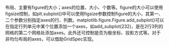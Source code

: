 布局、主要有figure的大小；axes的位置、大小、个数等。figure的大小可以使用figsize控制，如plt.subplot()中可以使用figsize参数控制figure的大小，其第一、二个参数分别指定axes的行、列数。matplotlib.figure.Figure.add_subplot()可以在指定行列单元中某个位置添加一个axes，如add_subplot(232)，是在2行3列的网格的第二个网格处添加axes。此外还可控制是否为极坐标、投影方式等。对于非均匀布局的axes，可以借助GridSpec实现。
